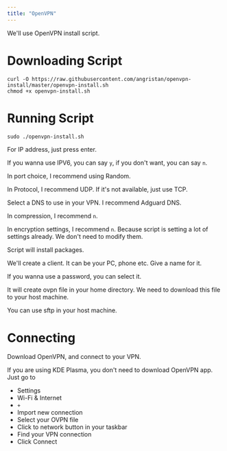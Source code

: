 ```yaml
---
title: "OpenVPN"
---
```


We'll use OpenVPN install script.

# Downloading Script

```
curl -O https://raw.githubusercontent.com/angristan/openvpn-install/master/openvpn-install.sh
chmod +x openvpn-install.sh
```

# Running Script

```
sudo ./openvpn-install.sh
```

For IP address, just press enter.

If you wanna use IPV6, you can say `y`, if you don't want, you can say `n`.

In port choice, I recommend using Random.

In Protocol, I recommend UDP. If it's not available, just use TCP.

Select a DNS to use in your VPN. I recommend Adguard DNS.

In compression, I recommend `n`.

In encryption settings, I recommend `n`. Because script is setting a lot of settings already. We don't need to modify them.

Script will install packages.

We'll create a client. It can be your PC, phone etc. Give a name for it.

If you wanna use a password, you can select it.

It will create ovpn file in your home directory. We need to download this file to your host machine.

You can use sftp in your host machine.

# Connecting

Download OpenVPN, and connect to your VPN.

If you are using KDE Plasma, you don't need to download OpenVPN app. Just go to
* Settings
* Wi-Fi & Internet
* `+`
* Import new connection
* Select your OVPN file
* Click to network button in your taskbar
* Find your VPN connection
* Click Connect
